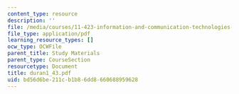 ```yaml
---
content_type: resource
description: ''
file: /media/courses/11-423-information-and-communication-technologies-in-community-development-spring-2004/bd56d6be211cb1b86dd8660688959628_duran1_43.pdf
file_type: application/pdf
learning_resource_types: []
ocw_type: OCWFile
parent_title: Study Materials
parent_type: CourseSection
resourcetype: Document
title: duran1_43.pdf
uid: bd56d6be-211c-b1b8-6dd8-660688959628
---
```

